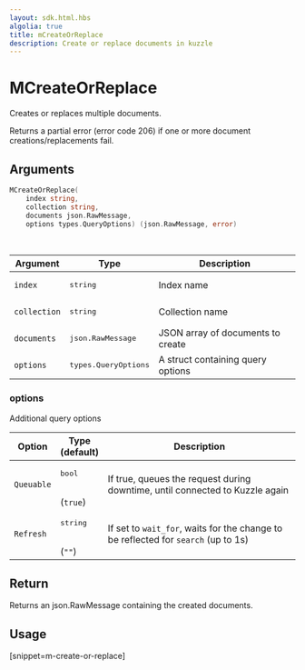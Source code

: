 ```yaml
---
layout: sdk.html.hbs
algolia: true
title: mCreateOrReplace
description: Create or replace documents in kuzzle
---
```



# MCreateOrReplace

Creates or replaces multiple documents.

Returns a partial error (error code 206) if one or more document creations/replacements fail.

## Arguments

```go
MCreateOrReplace(
    index string,
    collection string,
    documents json.RawMessage,
    options types.QueryOptions) (json.RawMessage, error)
```

<br/>

| Argument | Type | Description |
| --- | --- | --- |
| `index` | <pre>string</pre> | Index name |
| `collection` | <pre>string</pre> | Collection name |
| `documents` | <pre>json.RawMessage</pre> | JSON array of documents to create |
| `options` | <pre>types.QueryOptions</pre> | A struct containing query options |

### options

Additional query options

| Option | Type<br/>(default) | Description |
| --- | --- | --- |
| `Queuable` | <pre>bool</pre> <br/>(`true`) | If true, queues the request during downtime, until connected to Kuzzle again |
| `Refresh` | <pre>string</pre><br/>(`""`) | If set to `wait_for`, waits for the change to be reflected for `search` (up to 1s) |

## Return

Returns an json.RawMessage containing the created documents.

## Usage

[snippet=m-create-or-replace]
